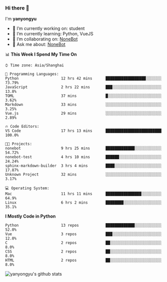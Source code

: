 ### Hi there 👋

I'm **yanyongyu**

- 🔭 I’m currently working on: student
- 🌱 I’m currently learning: Python, VueJS
- 👯 I’m collaborating on: [NoneBot](https://github.com/nonebot)
- 💬 Ask me about: [NoneBot](https://github.com/nonebot)

<!--START_SECTION:waka-->
📊 **This Week I Spend My Time On** 

```text
⌚︎ Time zone: Asia/Shanghai

💬 Programming Languages: 
Python                   12 hrs 42 mins      ██████████████████░░░░░░░   73.79% 
JavaScript               2 hrs 22 mins       ███░░░░░░░░░░░░░░░░░░░░░░   13.8% 
TOML                     37 mins             █░░░░░░░░░░░░░░░░░░░░░░░░   3.62% 
Markdown                 33 mins             ░░░░░░░░░░░░░░░░░░░░░░░░░   3.25% 
Vue.js                   29 mins             ░░░░░░░░░░░░░░░░░░░░░░░░░   2.89%

🔥 Code Editors: 
VS Code                  17 hrs 13 mins      █████████████████████████   100.0%

🐱‍💻 Projects: 
nonebot                  9 hrs 25 mins       █████████████░░░░░░░░░░░░   54.72% 
nonebot-test             4 hrs 10 mins       ██████░░░░░░░░░░░░░░░░░░░   24.24% 
sphinx-markdown-builder  3 hrs 4 mins        ████░░░░░░░░░░░░░░░░░░░░░   17.87% 
Unknown Project          32 mins             ░░░░░░░░░░░░░░░░░░░░░░░░░   3.17%

💻 Operating System: 
Mac                      11 hrs 11 mins      ████████████████░░░░░░░░░   64.9% 
Linux                    6 hrs 2 mins        ████████░░░░░░░░░░░░░░░░░   35.1%

```

**I Mostly Code in Python** 

```text
Python                   13 repos            █████████████░░░░░░░░░░░░   52.0% 
Vue                      3 repos             ███░░░░░░░░░░░░░░░░░░░░░░   12.0% 
C                        2 repos             ██░░░░░░░░░░░░░░░░░░░░░░░   8.0% 
CSS                      2 repos             ██░░░░░░░░░░░░░░░░░░░░░░░   8.0% 
HTML                     2 repos             ██░░░░░░░░░░░░░░░░░░░░░░░   8.0%

```



<!--END_SECTION:waka-->

![yanyongyu's github stats](https://github-readme-stats.vercel.app/api?username=yanyongyu&count_private=true&show_icons=true)
